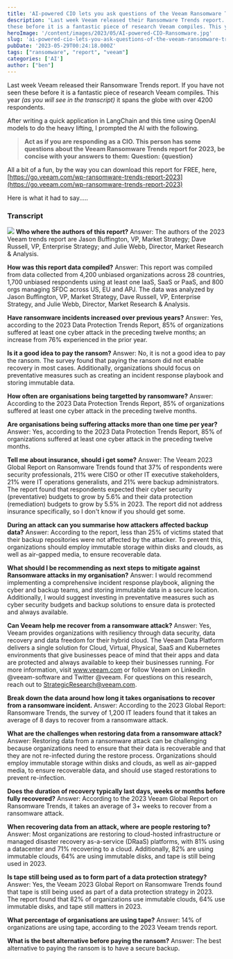 ```yaml
---
title: 'AI-powered CIO lets you ask questions of the Veeam Ransomware Trends Report 2023' 
description: 'Last week Veeam released their Ransomware Trends report. If you have not seen
these before it is a fantastic piece of research Veeam compiles. This ye'
heroImage: '/content/images/2023/05/AI-powered-CIO-Ransomware.jpg'
slug: 'ai-powered-cio-lets-you-ask-questions-of-the-veeam-ransomware-trends-report-2023'
pubDate: '2023-05-29T00:24:18.000Z'
tags: ["ransomware", "report", "veeam"] 
categories: ['AI']
author: ["ben"]
---
```


Last week Veeam released their Ransomware Trends report. If you have not seen these before it is a fantastic piece of research Veeam compiles. This year *(as you will see in the transcript)* it spans the globe with over 4200 respondents. 

After writing a quick application in LangChain and this time using OpenAI models to do the heavy lifting, I prompted the AI with the following.

> **Act as if you are responding as a CIO. This person has some questions about the Veeam Ransomware Trends report for 2023, be concise with your answers to them: Question: {question}**

All a bit of a fun, by the way you can download this report for FREE, here, [https://go.veeam.com/wp-ransomware-trends-report-2023](https://go.veeam.com/wp-ransomware-trends-report-2023)

Here is what it had to say.....

### Transcript
![](/content/images/2023/05/image-27.png)
**Who where the authors of this report?**
Answer:
The authors of the 2023 Veeam trends report are Jason Buffington, VP, Market Strategy; Dave Russell, VP, Enterprise Strategy; and Julie Webb, Director, Market Research & Analysis.

**How was this report data compiled?**
Answer:
This report was compiled from data collected from 4,200 unbiased organizations across 28 countries, 1,700 unbiased respondents using at least one IaaS, SaaS or PaaS, and 800 orgs managing SFDC across US, EU and APJ. The data was analyzed by Jason Buffington, VP, Market Strategy, Dave Russell, VP, Enterprise Strategy, and Julie Webb, Director, Market Research & Analysis.

**Have ransomware incidents increased over previous years?**
Answer:
Yes, according to the 2023 Data Protection Trends Report, 85% of organizations suffered at least one cyber attack in the preceding twelve months; an increase from 76% experienced in the prior year.

**Is it a good idea to pay the ransom?**
Answer:
No, it is not a good idea to pay the ransom. The survey found that paying the ransom did not enable recovery in most cases. Additionally, organizations should focus on preventative measures such as creating an incident response playbook and storing immutable data.

**How often are organisations being targetted by ransomware?**
Answer:
According to the 2023 Data Protection Trends Report, 85% of organizations suffered at least one cyber attack in the preceding twelve months.

**Are organisations being suffering attacks more than one time per year?**
Answer:
Yes, according to the 2023 Data Protection Trends Report, 85% of organizations suffered at least one cyber attack in the preceding twelve months.

**Tell me about insurance, should i get some?**
Answer:
The Veeam 2023 Global Report on Ransomware Trends found that 37% of respondents were security professionals, 21% were CISO or other IT executive stakeholders, 21% were IT operations generalists, and 21% were backup administrators. The report found that respondents expected their cyber security (preventative) budgets to grow by 5.6% and their data protection (remediation) budgets to grow by 5.5% in 2023. The report did not address insurance specifically, so I don't know if you should get some.

**During an attack can you summarise how attackers affected backup data?**
Answer:
According to the report, less than 25% of victims stated that their backup repositories were not affected by the attacker. To prevent this, organizations should employ immutable storage within disks and clouds, as well as air-gapped media, to ensure recoverable data.

**What should I be recommending as next steps to mitigate against Ransomware attacks in my organisation?**
Answer:
I would recommend implementing a comprehensive incident response playbook, aligning the cyber and backup teams, and storing immutable data in a secure location. Additionally, I would suggest investing in preventative measures such as cyber security budgets and backup solutions to ensure data is protected and always available.

**Can Veeam help me recover from a ransomware attack?**
Answer:
Yes, Veeam provides organizations with resiliency through data security, data recovery and data freedom for their hybrid cloud. The Veeam Data Platform delivers a single solution for Cloud, Virtual, Physical, SaaS and Kubernetes environments that give businesses peace of mind that their apps and data are protected and always available to keep their businesses running. For more information, visit www.veeam.com or follow Veeam on LinkedIn @veeam-software and Twitter @veeam. For questions on this research, reach out to [StrategicResearch@veeam.com](StrategicResearch@veeam.com).

**Break down the data around how long it takes organisations to recover from a ransomware incident.**
Answer:
According to the 2023 Global Report: Ransomware Trends, the survey of 1,200 IT leaders found that it takes an average of 8 days to recover from a ransomware attack.

**What are the challenges when restoring data from a ransomware attack?**
Answer:
Restoring data from a ransomware attack can be challenging because organizations need to ensure that their data is recoverable and that they are not re-infected during the restore process. Organizations should employ immutable storage within disks and clouds, as well as air-gapped media, to ensure recoverable data, and should use staged restorations to prevent re-infection.

**Does the duration of recovery typically last days, weeks or months before fully recovered?**
Answer:
According to the 2023 Veeam Global Report on Ransomware Trends, it takes an average of 3+ weeks to recover from a ransomware attack.

**When recovering data from an attack, where are people restoring to?**
Answer:
Most organizations are restoring to cloud-hosted infrastructure or managed disaster recovery as-a-service (DRaaS) platforms, with 81% using a datacenter and 71% recovering to a cloud. Additionally, 82% are using immutable clouds, 64% are using immutable disks, and tape is still being used in 2023.

**Is tape still being used as to form part of a data protection strategy?**
Answer:
Yes, the Veeam 2023 Global Report on Ransomware Trends found that tape is still being used as part of a data protection strategy in 2023. The report found that 82% of organizations use immutable clouds, 64% use immutable disks, and tape still matters in 2023.

**What percentage of organisations are using tape?**
Answer:
14% of organizations are using tape, according to the 2023 Veeam trends report.

**What is the best alternative before paying the ransom?**
Answer:
The best alternative to paying the ransom is to have a secure backup.

